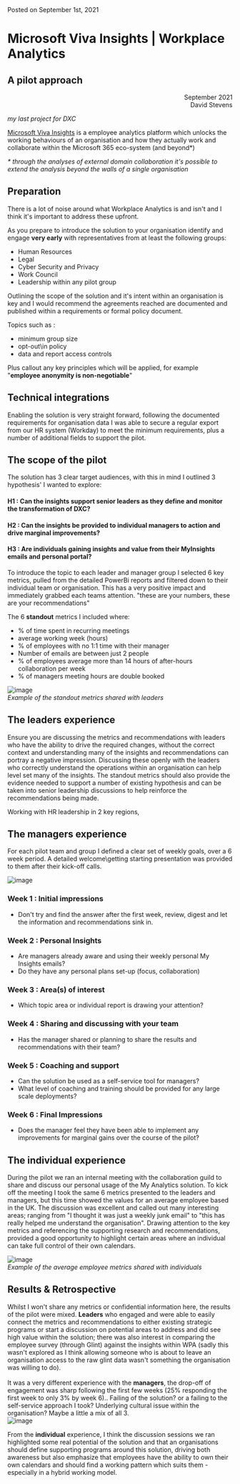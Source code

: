 <div class=”postmetadata”>
  Posted on <span class=”updated”>September 1st, 2021</span> 
</div>

# Microsoft Viva Insights | Workplace Analytics
## A pilot approach

<div align="right">September 2021</div>
<div align="right">David Stevens</div>

_my last project for DXC_

[Microsoft Viva Insights](https://www.microsoft.com/en-us/microsoft-viva/insights) is a employee analytics platform which unlocks the working behaviours of an organisation and how they actually work and collaborate within the Microsoft 365 eco-system (and beyond*)

_* through the analyses of external domain collaboration it's possible to extend the analysis beyond the walls of a single organisation_


## Preparation

There is a lot of noise around what Workplace Analytics is and isn't and I think it's important to address these upfront.

As you prepare to introduce the solution to your organisation identify and engage **very early** with representatives from at least the following groups:

- Human Resources
- Legal
- Cyber Security and Privacy
- Work Council
- Leadership within any pilot group

Outlining the scope of the solution and it's intent within an organisation is key and I would recommend the agreements reached are documented and published within a requirements or formal policy document.

Topics such as :
- minimum group size
- opt-out\in policy
- data and report access controls 

Plus callout any key principles which will be applied, for example "**employee anonymity is non-negotiable**"

## Technical integrations

Enabling the solution is very straight forward, following the documented requirements for organisation data I was able to secure a regular export from our HR system (Workday) to meet the minimum requirements, plus a number of additional fields to support the pilot.


## The scope of the pilot

The solution has 3 clear target audiences, with this in mind I outlined 3 hypothesis' I wanted to explore:

#### H1 : Can the insights support senior **leaders** as they define and monitor the transformation of DXC?
#### H2 : Can the insights be provided to individual **managers** to action and drive marginal improvements?
#### H3 : Are **individuals** gaining insights and value from their MyInsights emails and personal portal?


To introduce the topic to each leader and manager group I selected 6 key metrics, pulled from the detailed PowerBi reports and filtered down to their individual team or organisation.  This has a very positive impact and immediately grabbed each teams attention.    "these are your numbers, these are your recommendations"

The 6 **standout** metrics I included where:

- % of time spent in recurring meetings
- average working week (hours)
- % of employees with no 1:1 time with their manager
- Number of emails are between just 2 people
- % of employees average more than 14 hours of after-hours collaboration per week
- % of managers meeting hours are double booked

![image](images/Slide1.png)<br>
_Example of the standout metrics shared with leaders_

## The leaders experience

Ensure you are discussing the metrics and recommendations with leaders who have the ability to drive the required changes, without the correct context and understanding many of the insights and recommendations can portray a negative impression.   Discussing these openly with the leaders who correctly understand the operations within an organisation can help level set many of the insights.    The standout metrics should also provide the evidence needed to support a number of existing hypothesis and can be taken into senior leadership discussions to help reinforce the recommendations being made.

Working with HR leadership in 2 key regions, 

## The managers experience 
For each pilot team and group I defined a clear set of weekly goals, over a 6 week period.   A detailed welcome\getting starting presentation was provided to them after their kick-off calls.

![image](images/journey.png)<br>

### Week 1 : Initial impressions
- Don't try and find the answer after the first week, review, digest and let the information and recommendations sink in.

### Week 2 : Personal Insights
- Are managers already aware and using their weekly personal My Insights emails?
- Do they have any personal plans set-up (focus, collaboration)

### Week 3 : Area(s) of interest
- Which topic area or individual report is drawing your attention?

### Week 4 : Sharing and discussing with your team
- Has the manager shared or planning to share the results and recommendations with their team?

### Week 5 : Coaching and support
- Can the solution be used as a self-service tool for managers?
- What level of coaching and training should be provided for any large scale deployments?

### Week 6 : Final Impressions
- Does the manager feel they have been able to implement any improvements for marginal gains over the course of the pilot?


## The individual experience

During the pilot we ran an internal meeting with the collaboration guild to share and discuss our personal usage of the My Analytics solution.   To kick off the meeting I took the same 6 metrics presented to the leaders and managers, but this time showed the values for an average employee based in the UK.   The discussion was excellent and called out many interesting areas; ranging from "I thought it was just a weekly junk email" to "this has really helped me understand the organisation".    Drawing attention to the key metrics and referencing the supporting research and recommendations, provided a good opportunity to highlight certain areas where an individual can take full control of their own calendars.

![image](images/Slide2.png)<br>
_Example of the average employee metrics shared with individuals_



## Results & Retrospective
Whilst I won't share any metrics or confidential information here, the results of the pilot were mixed.  **Leaders** who engaged and were able to easily connect the metrics and recommendations to either existing strategic programs or start a discussion on potential areas to address and did see high value within the solution; there was also interest in comparing the employee survey (through Glint) against the insights within WPA (sadly this wasn't explored as I think allowing someone who is about to leave an organisation access to the raw glint data wasn't something the organisation was willing to do).    
<br>
It was a very different experience with the **managers**, the drop-off of engagement was sharp following the first few weeks (25% responding the first week to only 3% by week 6)..  Failing of the solution? or a failing to the self-service approach I took?  Underlying cultural issue within the organisation?  Maybe a little a mix of all 3.
<br>
![image](images/engagement.png)<br>

From the **individual** experience, I think the discussion sessions we ran highlighted some real potential of the solution and that an organisations should define supporting programs around this solution, driving both awareness but also emphasize that employees have the ability to own their own calendars and should find a working pattern which suits them - especially in a hybrid working model.